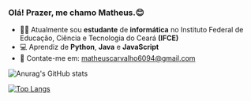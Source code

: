 ### Olá! Prazer, me chamo Matheus.😊

- 👨‍🎓 Atualmente sou **estudante** de **informática** no Instituto Federal de Educação, Ciência e Tecnologia do Ceará **(IFCE)**
- 💻 Aprendiz de **Python**, **Java** e **JavaScript**
- 📧 Contate-me em: matheuscarvalho6094@gmail.com

![Anurag's GitHub stats](https://github-readme-stats.vercel.app/api?username=matheussdcarvalho&show_icons=true&theme=onedark)

[![Top Langs](https://github-readme-stats.vercel.app/api/top-langs/?username=matheussdcarvalho&layout=compact&theme=onedark)](https://github.com/matheussdcarvalho/github-readme-stats)
